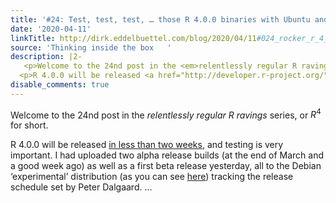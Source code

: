 ```yaml
---
title: '#24: Test, test, test, … those R 4.0.0 binaries with Ubuntu and Rocker'
date: '2020-04-11'
linkTitle: http://dirk.eddelbuettel.com/blog/2020/04/11#024_rocker_r_4_0_0_testing
source: 'Thinking inside the box   '
description: |2-
   <p>Welcome to the 24nd post in the <em>relentlessly regular R ravings</em> series, or <span class="math inline"><em>R</em><sup>4</sup></span> for short.</p>
  <p>R 4.0.0 will be released <a href="http://developer.r-project.org/">in less than two weeks</a>, and testing is very important. I had uploaded two alpha release builds (at the end of March and a good week ago) as well as a first beta release yesterday, all to the Debian ‘experimental’ distribution (as you can see <a href="https://packages.debian.org/search?keywords=r-base">here</a>) tracking the release schedule set by Peter Dalgaard. ...
disable_comments: true
---
```

 <p>Welcome to the 24nd post in the <em>relentlessly regular R ravings</em> series, or <span class="math inline"><em>R</em><sup>4</sup></span> for short.</p>
<p>R 4.0.0 will be released <a href="http://developer.r-project.org/">in less than two weeks</a>, and testing is very important. I had uploaded two alpha release builds (at the end of March and a good week ago) as well as a first beta release yesterday, all to the Debian ‘experimental’ distribution (as you can see <a href="https://packages.debian.org/search?keywords=r-base">here</a>) tracking the release schedule set by Peter Dalgaard. ...